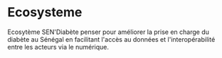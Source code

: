 # Ecosysteme
Ecosytème SEN'Diabète penser pour améliorer la prise en charge du diabète au Sénégal en facilitant l'accès au données et l'interopérabilité entre les acteurs via le numérique.
